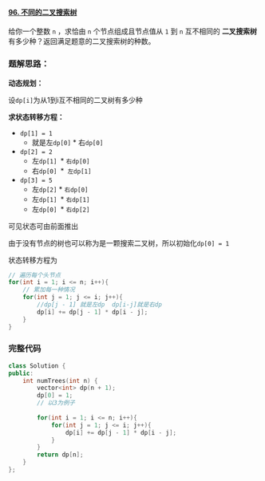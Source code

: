 #### [96. 不同的二叉搜索树](https://leetcode.cn/problems/unique-binary-search-trees/)

给你一个整数 `n` ，求恰由 `n` 个节点组成且节点值从 `1` 到 `n` 互不相同的 **二叉搜索树** 有多少种？返回满足题意的二叉搜索树的种数。

### **题解思路：**

**动态规划：**

设`dp[i]`为从1到i互不相同的二叉树有多少种

**求状态转移方程：**

- `dp[1] = 1`
  - 就是左`dp[0]` * 右`dp[0]`
- `dp[2] = 2`
  - 左`dp[1] `* `右dp[0]`
  - 右`dp[0] `*` 左dp[1]`
- `dp[3] = 5`
  - 左`dp[2]` * `右dp[0]`
  - 左`dp[1] `* `右dp[1]`
  - 左`dp[0] `* `右dp[2]`

可见状态可由前面推出

由于没有节点的树也可以称为是一颗搜索二叉树，所以初始化`dp[0] = 1`

状态转移方程为

```c++
// 遍历每个头节点
for(int i = 1; i <= n; i++){
    // 累加每一种情况
    for(int j = 1; j <= i; j++){
        //dp[j - 1] 就是左dp  dp[i-j]就是右dp
        dp[i] += dp[j - 1] * dp[i - j];
    }
}
```

### **完整代码**

```c++
class Solution {
public:
    int numTrees(int n) {
        vector<int> dp(n + 1);
        dp[0] = 1;
        // 以3为例子
        
        for(int i = 1; i <= n; i++){
            for(int j = 1; j <= i; j++){
                dp[i] += dp[j - 1] * dp[i - j];
            }
        }
        return dp[n];
    }
};
```

